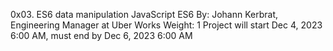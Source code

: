 0x03. ES6 data manipulation
JavaScript
ES6
 By: Johann Kerbrat, Engineering Manager at Uber Works
 Weight: 1
 Project will start Dec 4, 2023 6:00 AM, must end by Dec 6, 2023 6:00 AM